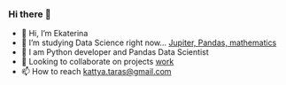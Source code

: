 ### Hi there 👋

- 👋 Hi, I’m Ekaterina
- 👀 I’m studying Data Science right now... [Jupiter, Pandas, mathematics ](https://github.com/kora21/data_analysis/blob/main/real_estate_data.ipynb)
- 🌱 I am Python developer and Pandas Data Scientist 
- 💞️ Looking to collaborate on projects [work](https://github.com/kora21)
- 📫 How to reach kattya.taras@gmail.com

<!---
kora21/kora21 is a ✨ special ✨ repository because its `README.md` (this file) appears on your GitHub profile.
You can click the Preview link to take a look at your changes.
--->
